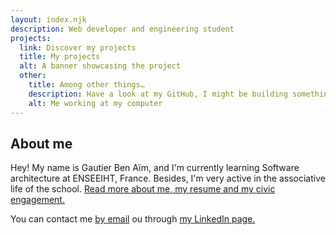 ```yaml
---
layout: index.njk
description: Web developer and engineering student
projects:
  link: Discover my projects
  title: My projects
  alt: A banner showcasing the project
  other:
    title: Among other things…
    description: Have a look at my GitHub, I might be building something new!
    alt: Me working at my computer
---
```


## About me

Hey! My name is Gautier Ben Aïm, and I'm currently learning Software architecture at ENSEEIHT, France. Besides, I'm very active in the associative life of the school. [Read more about me, my resume and my civic engagement.]({{'/about/'|localizeurl}})

You can contact me [by email](mailto:) ou through [my LinkedIn page.](https://www.linkedin.com/in/gautier-ben-aim/)
